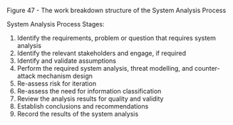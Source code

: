 Figure 47 - The work breakdown structure of the System Analysis Process

System Analysis Process Stages:

1. Identify the requirements, problem or question that requires system analysis
2. Identify the relevant stakeholders and engage, if required
3. Identify and validate assumptions
4. Perform the required system analysis, threat modelling, and counter-attack mechanism design
5. Re-assess risk for iteration
6. Re-assess the need for information classification
7. Review the analysis results for quality and validity
8. Establish conclusions and recommendations
9. Record the results of the system analysis